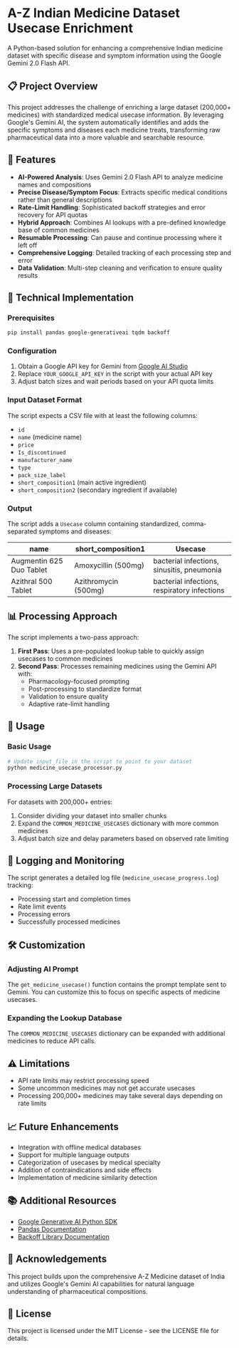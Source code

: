 # A-Z Indian Medicine Dataset Usecase Enrichment

A Python-based solution for enhancing a comprehensive Indian medicine dataset with specific disease and symptom information using the Google Gemini 2.0 Flash API.

## 📋 Project Overview

This project addresses the challenge of enriching a large dataset (200,000+ medicines) with standardized medical usecase information. By leveraging Google's Gemini AI, the system automatically identifies and adds the specific symptoms and diseases each medicine treats, transforming raw pharmaceutical data into a more valuable and searchable resource.

## 🌟 Features

- **AI-Powered Analysis**: Uses Gemini 2.0 Flash API to analyze medicine names and compositions
- **Precise Disease/Symptom Focus**: Extracts specific medical conditions rather than general descriptions
- **Rate-Limit Handling**: Sophisticated backoff strategies and error recovery for API quotas
- **Hybrid Approach**: Combines AI lookups with a pre-defined knowledge base of common medicines
- **Resumable Processing**: Can pause and continue processing where it left off
- **Comprehensive Logging**: Detailed tracking of each processing step and error
- **Data Validation**: Multi-step cleaning and verification to ensure quality results

## 🔧 Technical Implementation

### Prerequisites

```bash
pip install pandas google-generativeai tqdm backoff
```

### Configuration

1. Obtain a Google API key for Gemini from [Google AI Studio](https://makersuite.google.com/)
2. Replace `YOUR_GOOGLE_API_KEY` in the script with your actual API key
3. Adjust batch sizes and wait periods based on your API quota limits

### Input Dataset Format

The script expects a CSV file with at least the following columns:
- `id`
- `name` (medicine name)
- `price`
- `Is_discontinued`
- `manufacturer_name`
- `type`
- `pack_size_label`
- `short_composition1` (main active ingredient)
- `short_composition2` (secondary ingredient if available)

### Output

The script adds a `Usecase` column containing standardized, comma-separated symptoms and diseases:

| name | short_composition1 | Usecase |
|------|-------------------|---------|
| Augmentin 625 Duo Tablet | Amoxycillin (500mg) | bacterial infections, sinusitis, pneumonia |
| Azithral 500 Tablet | Azithromycin (500mg) | bacterial infections, respiratory infections |

## 📊 Processing Approach

The script implements a two-pass approach:

1. **First Pass**: Uses a pre-populated lookup table to quickly assign usecases to common medicines
2. **Second Pass**: Processes remaining medicines using the Gemini API with:
   - Pharmacology-focused prompting
   - Post-processing to standardize format
   - Validation to ensure quality
   - Adaptive rate-limit handling

## 🚀 Usage

### Basic Usage

```bash
# Update input_file in the script to point to your dataset
python medicine_usecase_processor.py
```

### Processing Large Datasets

For datasets with 200,000+ entries:

1. Consider dividing your dataset into smaller chunks
2. Expand the `COMMON_MEDICINE_USECASES` dictionary with more common medicines
3. Adjust batch size and delay parameters based on observed rate limiting

## 📝 Logging and Monitoring

The script generates a detailed log file (`medicine_usecase_progress.log`) tracking:
- Processing start and completion times
- Rate limit events
- Processing errors
- Successfully processed medicines

## 🛠️ Customization

### Adjusting AI Prompt

The `get_medicine_usecase()` function contains the prompt template sent to Gemini. You can customize this to focus on specific aspects of medicine usecases.

### Expanding the Lookup Database

The `COMMON_MEDICINE_USECASES` dictionary can be expanded with additional medicines to reduce API calls.

## ⚠️ Limitations

- API rate limits may restrict processing speed
- Some uncommon medicines may not get accurate usecases
- Processing 200,000+ medicines may take several days depending on rate limits

## 📈 Future Enhancements

- Integration with offline medical databases
- Support for multiple language outputs
- Categorization of usecases by medical specialty
- Addition of contraindications and side effects
- Implementation of medicine similarity detection

## 📚 Additional Resources

- [Google Generative AI Python SDK](https://github.com/google/generative-ai-python)
- [Pandas Documentation](https://pandas.pydata.org/docs/)
- [Backoff Library Documentation](https://github.com/litl/backoff)

## 🙏 Acknowledgements

This project builds upon the comprehensive A-Z Medicine dataset of India and utilizes Google's Gemini AI capabilities for natural language understanding of pharmaceutical compositions.

## 📄 License

This project is licensed under the MIT License - see the LICENSE file for details.
